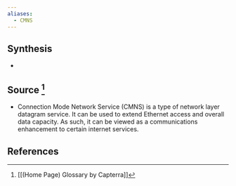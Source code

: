 ```yaml
---
aliases:
  - CMNS
---
```

## Synthesis
- 
## Source [^1]
- Connection Mode Network Service (CMNS) is a type of network layer datagram service. It can be used to extend Ethernet access and overall data capacity. As such, it can be viewed as a communications enhancement to certain internet services.
## References

[^1]: [[(Home Page) Glossary by Capterra]]